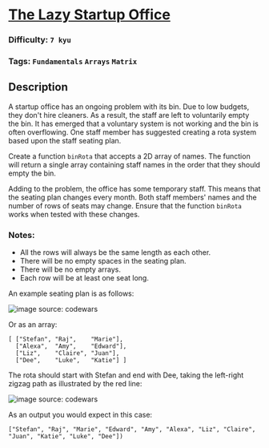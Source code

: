 # [The Lazy Startup Office](https://www.codewars.com/kata/578fdcfc75ffd1112c0001a1)

### Difficulty: `7 kyu`

### Tags: `Fundamentals` `Arrays` `Matrix`

## Description

A startup office has an ongoing problem with its bin. Due to low budgets, they don't hire cleaners. As a result, the staff are left to voluntarily empty the bin. It has emerged that a voluntary system is not working and the bin is often overflowing. One staff member has suggested creating a rota system based upon the staff seating plan.

Create a function `binRota` that accepts a 2D array of names. The function will return a single array containing staff names in the order that they should empty the bin.

Adding to the problem, the office has some temporary staff. This means that the seating plan changes every month. Both staff members' names and the number of rows of seats may change. Ensure that the function `binRota` works when tested with these changes.

### Notes:
- All the rows will always be the same length as each other.
- There will be no empty spaces in the seating plan.
- There will be no empty arrays.
- Each row will be at least one seat long.

An example seating plan is as follows:

![image source: codewars](https://i.imgur.com/aka6lh0l.png)

Or as an array:

```
[ ["Stefan", "Raj",    "Marie"],
  ["Alexa",  "Amy",    "Edward"],
  ["Liz",    "Claire", "Juan"],
  ["Dee",    "Luke",   "Katie"] ]
```

The rota should start with Stefan and end with Dee, taking the left-right zigzag path as illustrated by the red line:

![image source: codewars](https://i.imgur.com/JKlcPKxl.jpg)

As an output you would expect in this case:

```
["Stefan", "Raj", "Marie", "Edward", "Amy", "Alexa", "Liz", "Claire", "Juan", "Katie", "Luke", "Dee"])
```